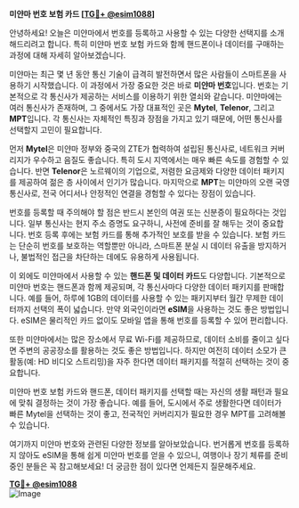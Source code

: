 **미얀마 번호 보험 카드 [[TG💪+ @esim1088](https://t.me/s/esim1088)]**

안녕하세요! 오늘은 미얀마에서 번호를 등록하고 사용할 수 있는 다양한 선택지를 소개해드리려고 합니다. 특히 미얀마 번호 보험 카드와 함께 핸드폰이나 데이터를 구매하는 과정에 대해 자세히 알아보겠습니다.

미얀마는 최근 몇 년 동안 통신 기술이 급격히 발전하면서 많은 사람들이 스마트폰을 사용하기 시작했습니다. 이 과정에서 가장 중요한 것은 바로 **미얀마 번호**입니다. 번호는 기본적으로 각 통신사가 제공하는 서비스를 이용하기 위한 열쇠와 같습니다. 미얀마에는 여러 통신사가 존재하며, 그 중에서도 가장 대표적인 곳은 **Mytel**, **Telenor**, 그리고 **MPT**입니다. 각 통신사는 자체적인 특징과 장점을 가지고 있기 때문에, 어떤 통신사를 선택할지 고민이 필요합니다.

먼저 **Mytel**은 미얀마 정부와 중국의 ZTE가 협력하여 설립된 통신사로, 네트워크 커버리지가 우수하고 음질도 좋습니다. 특히 도시 지역에서는 매우 빠른 속도를 경험할 수 있습니다. 반면 **Telenor**은 노르웨이의 기업으로, 저렴한 요금제와 다양한 데이터 패키지를 제공하여 젊은 층 사이에서 인기가 많습니다. 마지막으로 **MPT**는 미얀마의 오랜 국영 통신사로, 전국 어디서나 안정적인 연결을 경험할 수 있다는 장점이 있습니다.

번호를 등록할 때 주의해야 할 점은 반드시 본인의 여권 또는 신분증이 필요하다는 것입니다. 일부 통신사는 현지 주소 증명도 요구하니, 사전에 준비를 잘 해두는 것이 중요합니다. 번호 등록 후에는 보험 카드를 통해 추가적인 보호를 받을 수 있습니다. 보험 카드는 단순히 번호를 보호하는 역할뿐만 아니라, 스마트폰 분실 시 데이터 유출을 방지하거나, 불법적인 접근을 차단하는 데에도 유용하게 사용됩니다.

이 외에도 미얀마에서 사용할 수 있는 **핸드폰 및 데이터 카드**도 다양합니다. 기본적으로 미얀마 번호는 핸드폰과 함께 제공되며, 각 통신사마다 다양한 데이터 패키지를 판매합니다. 예를 들어, 하루에 1GB의 데이터를 사용할 수 있는 패키지부터 월간 무제한 데이터까지 선택의 폭이 넓습니다. 만약 외국인이라면 **eSIM**을 사용하는 것도 좋은 방법입니다. eSIM은 물리적인 카드 없이도 모바일 앱을 통해 번호를 등록할 수 있어 편리합니다.

또한 미얀마에서는 많은 장소에서 무료 Wi-Fi를 제공하므로, 데이터 소비를 줄이고 싶다면 주변의 공공장소를 활용하는 것도 좋은 방법입니다. 하지만 여전히 데이터 소모가 큰 활동(예: HD 비디오 스트리밍)을 자주 한다면 데이터 패키지를 적절히 선택하는 것이 중요합니다.

미얀마 번호 보험 카드와 핸드폰, 데이터 패키지를 선택할 때는 자신의 생활 패턴과 필요에 맞춰 결정하는 것이 가장 좋습니다. 예를 들어, 도시에서 주로 생활한다면 데이터가 빠른 Mytel을 선택하는 것이 좋고, 전국적인 커버리지가 필요한 경우 MPT를 고려해볼 수 있습니다.

여기까지 미얀마 번호와 관련된 다양한 정보를 알아보았습니다. 번거롭게 번호를 등록하지 않아도 eSIM을 통해 쉽게 미얀마 번호를 얻을 수 있으니, 여행이나 장기 체류를 준비 중인 분들은 꼭 참고해보세요! 더 궁금한 점이 있다면 언제든지 질문해주세요.

**[TG💪+ @esim1088](https://t.me/s/esim1088)**  
![Image](https://i.postimg.cc/Y0z9fWf4/image.png)